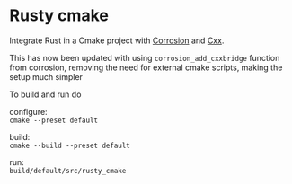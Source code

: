 # Rusty cmake

Integrate Rust in a Cmake project with [Corrosion](https://github.com/AndrewGaspar/corrosion) and [Cxx](https://github.com/dtolnay/cxx).

This has now been updated with using `corrosion_add_cxxbridge` function from corrosion, removing the need for external cmake scripts, making the setup much simpler

To build and run do

configure:  
`cmake --preset default`

build:  
`cmake --build --preset default`

run:  
`build/default/src/rusty_cmake`
